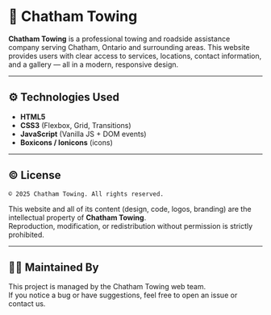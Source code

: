 # 🚚 Chatham Towing

**Chatham Towing** is a professional towing and roadside assistance company serving Chatham, Ontario and surrounding areas. This website provides users with clear access to services, locations, contact information, and a gallery — all in a modern, responsive design.

---


## ⚙️ Technologies Used

- **HTML5**
- **CSS3** (Flexbox, Grid, Transitions)
- **JavaScript** (Vanilla JS + DOM events)
- **Boxicons / Ionicons** (icons)
---

## © License

```
© 2025 Chatham Towing. All rights reserved.
```

This website and all of its content (design, code, logos, branding) are the intellectual property of **Chatham Towing**.  
Reproduction, modification, or redistribution without permission is strictly prohibited.

---

## 👨‍🔧 Maintained By

This project is managed by the Chatham Towing web team.  
If you notice a bug or have suggestions, feel free to open an issue or contact us.
